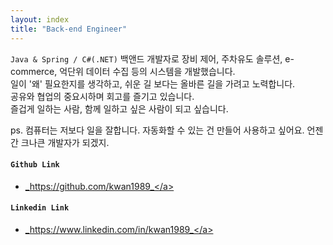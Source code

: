 ```yaml
---
layout: index
title: "Back-end Engineer"
---
```


[//]: # (경력 9년차 개발자로 `Java/Kotlin`, `SpringBoot`, `C#`, `.Net`  백엔드서비스 관련 업무를 하고 있습니다.  )
[//]: # (경력 9년차 개발자로 `Java/Kotlin`, `SpringBoot` 백엔드 서비스 관련 업무를 하고 있습니다.  )

[//]: # (백엔드 기술들에 대해 흥미를 가지고 있고, 새로운 지식들의 공유할 수 있는 토크를 좋아합니다.  )

[//]: # (최근에는 스트리밍 파이프라인 아키텍쳐에 관해 공부하고 있습니다.  )

[//]: # (항상 재미있게 일하고 싶어요!)

[//]: # ()
[//]: # (ps. 언젠간 크나큰 개발자가 되겠지.)

`Java & Spring / C#(.NET)`  백앤드 개발자로 장비 제어, 주차유도 솔루션, e-commerce, 억단위 데이터 수집 등의 시스템을 개발했습니다.
<br> 일이 '왜' 필요한지를 생각하고, 쉬운 길 보다는 올바른 길을 가려고 노력합니다.
<br> 공유와 협업의 중요시하며 회고를 즐기고 있습니다.
<br> 즐겁게 일하는 사람, 함께 일하고 싶은 사람이 되고 싶습니다.

ps. 컴퓨터는 저보다 일을 잘합니다. 자동화할 수 있는 건 만들어 사용하고 싶어요. 언젠간 크나큰 개발자가 되겠지. 

#### `Github Link`
* <a href="https://github.com/kwan1989">_https://github.com/kwan1989_</a>

#### `Linkedin Link`
* <a href="https://www.linkedin.com/in/kwan1989">_https://www.linkedin.com/in/kwan1989_</a>

[//]: # (#### `Blog Link`  )

[//]: # (* <a href="https://velog.io/@kwan1989">_https://velog.io/@kwan1989_</a>   )

